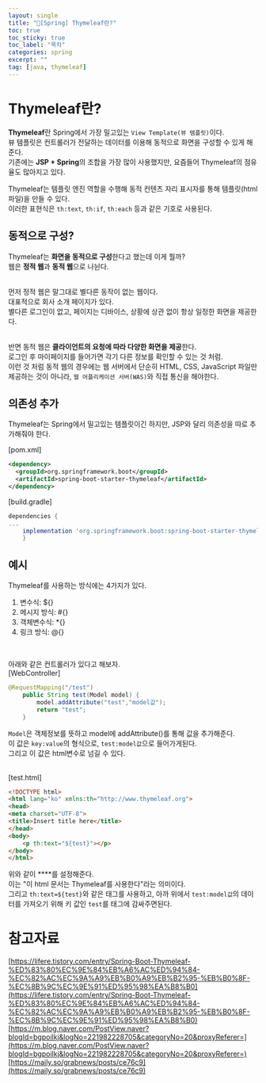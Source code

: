 ```yaml
---
layout: single
title: "📘[Spring] Thymeleaf란?"
toc: true
toc_sticky: true
toc_label: "목차"
categories: spring
excerpt: ""
tag: [java, thymeleaf]
---
```


# Thymeleaf란?
**Thymeleaf**란 Spring에서 가장 밀고있는 `View Template(뷰 템플릿)`이다.  
뷰 템플릿은 컨트롤러가 전달하는 데이터를 이용해 동적으로 화면을 구성할 수 있게 해준다.  
기존에는 **JSP + Spring**의 조합을 가장 많이 사용했지만, 요즘들어 Thymeleaf의 점유율도 많아지고 있다.
<br>

Thymeleaf는 템플릿 엔진 역할을 수행해 동적 컨텐츠 자리 표시자를 통해 템플릿(html 파일)을 만들 수 있다.  
이러한 표현식은 `th:text`, `th:if`, `th:each` 등과 같은 기호로 사용된다.

## 동적으로 구성?
Thymeleaf는 **화면을 동적으로 구성**한다고 했는데 이게 뭘까?  
웹은 **정적 웹**과 **동적 웹**으로 나뉜다.  
<br>

먼저 정적 웹은 말그대로 별다른 동작이 없는 웹이다.  
대표적으로 회사 소개 페이지가 있다.  
별다른 로그인이 없고, 페이지는 디바이스, 상황에 상관 없이 항상 일정한 화면을 제공한다.  
<br>

반면 동적 웹은 **클라이언트의 요청에 따라 다양한 화면을 제공**한다.  
로그인 후 마이페이지를 들어가면 각기 다른 정보를 확인할 수 있는 것 처럼.  
이런 것 처럼 동적 웹의 경우에는 웹 서버에서 단순히 HTML, CSS, JavaScript 파일만 제공하는 것이 아니라, `웹 어플리케이션 서버(WAS)`와 직접 통신을 해야한다.  

## 의존성 추가
Thymeleaf는 Spring에서 밀고있는 템플릿이긴 하지만, JSP와 달리 의존성을 따로 추가해줘야 한다.  

[pom.xml]  
```xml
<dependency>
  <groupId>org.springframework.boot</groupId>
  <artifactId>spring-boot-starter-thymeleaf</artifactId>
</dependency>
```  
[build.gradle]  
```groovy
dependencies {
...
	implementation 'org.springframework.boot:spring-boot-starter-thymeleaf'
	}
```  

## 예시
Thymeleaf를 사용하는 방식에는 4가지가 있다.  
1. 변수식: ${}  
2. 메시지 방식: #{}  
3. 객체변수식: *{}  
4. 링크 방식: @{}
<br>

아래와 같은 컨트롤러가 있다고 해보자.  
[WebController]  
```java
@RequestMapping("/test")
	public String test(Model model) {
        model.addAttribute("test","model값");
		return "test";
	}
```  
`Model`은 객체정보를 뜻하고 model에 addAttribute()를 통해 값을 추가해준다.  
이 값은 `key:value`의 형식으로, `test:model값`으로 들어가게된다.  
그리고 이 값은 html변수로 넘길 수 있다.  
<br>

[test.html]  
```html
<!DOCTYPE html>
<html lang="ko" xmlns:th="http://www.thymeleaf.org">
<head>
<meta charset="UTF-8">
<title>Insert title here</title>
</head>
<body>
    <p th:text="${test}"></p>  
</body>
</html>
```  
위와 같이 **<html lang="ko" xmlns:th="http://www.thymeleaf.org">**를 설정해준다.  
이는 "이 html 문서는 Thymeleaf를 사용한다"라는 의미이다.  
그리고 `th:text=${test}`와 같은 태그를 사용하고, 아까 위에서 `test:model값`의 데이터를 가져오기 위해 키 값인 `test`를 태그에 감싸주면된다.  


# 참고자료
[https://lifere.tistory.com/entry/Spring-Boot-Thymeleaf-%ED%83%80%EC%9E%84%EB%A6%AC%ED%94%84-%EC%82%AC%EC%9A%A9%EB%B0%A9%EB%B2%95-%EB%B0%8F-%EC%8B%9C%EC%9E%91%ED%95%98%EA%B8%B0](https://lifere.tistory.com/entry/Spring-Boot-Thymeleaf-%ED%83%80%EC%9E%84%EB%A6%AC%ED%94%84-%EC%82%AC%EC%9A%A9%EB%B0%A9%EB%B2%95-%EB%B0%8F-%EC%8B%9C%EC%9E%91%ED%95%98%EA%B8%B0)  
[https://m.blog.naver.com/PostView.naver?blogId=bgpoilkj&logNo=221982228705&categoryNo=20&proxyReferer=](https://m.blog.naver.com/PostView.naver?blogId=bgpoilkj&logNo=221982228705&categoryNo=20&proxyReferer=)  
[https://maily.so/grabnews/posts/ce76c9](https://maily.so/grabnews/posts/ce76c9)
